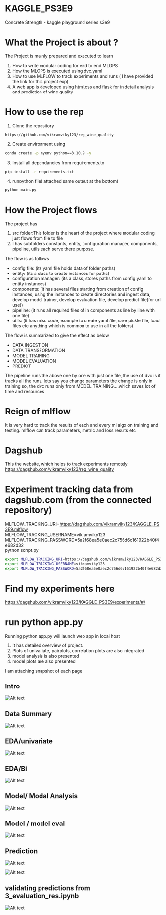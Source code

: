 # KAGGLE_PS3E9
Concrete Strength - kaggle playground series s3e9


# What the Project is about ?
The Project is mainly prepared and executed to learn
1. How to write modular coding for end to end MLOPS
2. How the MLOPS is executed using dvc.yaml
3. How to use MLFLOW to track experiments and runs ( I have provided the link for this project exp)
4. A web app is developed using html,css and flask for in detail analysis and prediction of wine quality


# How to use the rep
1. Clone the repository
```bash
https://github.com/vikramviky123/reg_wine_quality
```
2. Create environment using
```bash
conda create -p myenv python==3.10.9 -y
```
3. Install all dependancies from requirements.tx
```bash
pip install -r requirements.txt
```
4. runpython file( attached same output at the bottom)
```bash
python main.py
```

# How the Project flows
The project has

1. src folder:This folder is the heart of the project where modular coding just flows from file to file
2. I has subfolders constants, entity, configuration manager, components, pipeline, utils each serve there purpose.

The flow is as follows
* config file: (its yaml file holds data of folder paths)
* entity: (its a class to create instances for paths)
* configuration manager: (its a class, stores paths from config.yaml to entity instances)
* components: (it has several files starting from creation of config instances, using the instances to create directories and ingest data, develop model trainer, develop evaluation file, develop predict file(for url use))
* pipeline: (it runs all required files of in components as line by line with one file)
* utils: (it has misc code, example to create yaml file, save pickle file, load files etc anything which is common to use in all the folders)

The flow is summarized to give the effect as below

* DATA INGESTION
* DATA TRANSFORMATION
* MODEL TRAINING
* MODEL EVALUATION
* PREDICT

The pipeline runs the above one by one with just one file, the use of dvc is it tracks all the runs.
lets say you change parameters the change is only in training so, the dvc runs only from MODEL TRAINING....which saves lot of time and resources

# Reign of mlflow
It is very hard to track the results of each and every ml algo on training and testing.
mlflow can track parameters, metric and loss results etc


# Dagshub
This the website, which helps to track experiments remotely
https://dagshub.com/vikramviky123/reg_wine_quality

# Experiment tracking data from dagshub.com (from the connected repository)
MLFLOW_TRACKING_URI=https://dagshub.com/vikramviky123/KAGGLE_PS3E9.mlflow \
MLFLOW_TRACKING_USERNAME=vikramviky123 \
MLFLOW_TRACKING_PASSWORD=5a2f68ea5e0aec2c756d6c161922b40f4e682d32 \
python script.py

```bash
export MLFLOW_TRACKING_URI=https://dagshub.com/vikramviky123/KAGGLE_PS3E9.mlflow
export MLFLOW_TRACKING_USERNAME=vikramviky123
export MLFLOW_TRACKING_PASSWORD=5a2f68ea5e0aec2c756d6c161922b40f4e682d32
```

# Find my experiments here
https://dagshub.com/vikramviky123/KAGGLE_PS3E9/experiments/#/

# run python app.py 

Running python app.py will launch web app in local host
1. It has detailed overview of project.
2. Plots of univariate, pairplots, correlation plots are also integrated
3. model analysis is also presented
4. model plots are also presented

I am attaching snapshot of each page

## Intro
![Alt text](image-3.png)

## Data Summary
![Alt text](image-4.png)

## EDA/univariate
![Alt text](image-5.png)

## EDA/Bi
![Alt text](image-6.png)

## Model/ Modal Analysis
![Alt text](image-7.png)

## Model / model eval
![Alt text](image-8.png)

## Prediction
![Alt text](image-1.png)

![Alt text](image-2.png)


## validating predictions from 3_evaluation_res.ipynb
![Alt text](image.png)


